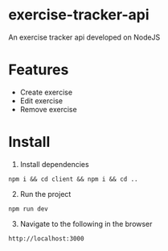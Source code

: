 # exercise-tracker-api
 An exercise tracker api developed on NodeJS
 
# Features
- Create exercise
- Edit exercise
- Remove exercise

# Install
1. Install dependencies
```
npm i && cd client && npm i && cd ..
```
2. Run the project
```
npm run dev
```
3. Navigate to the following in the browser
```
http://localhost:3000
```
